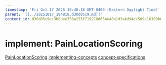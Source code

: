```yaml
---
timestamp: 'Fri Oct 17 2025 19:48:18 GMT-0400 (Eastern Daylight Time)'
parent: '[[../20251017_194818.d30d05c9.md]]'
content_id: d30d05c9ec3b8dee356a155f7192700634e40a1d3a4d94de509e16109b006595
---
```


# implement: PainLocationScoring

[PainLocationScoring](PainLocationScoring.md)
[implementing-concepts](../../background/implementing-concepts.md)
[concept-specifications](../../background/concept-specifications.md)
